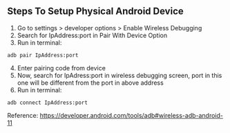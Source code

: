 ## Steps To Setup Physical Android Device

1. Go to settings > developer options > Enable Wireless Debugging
2. Search for IpAddress:port in Pair With Device Option
3. Run in terminal:

```
adb pair IpAddress:port
```

4. Enter pairing code from device
5. Now, search for IpAdress:port in wireless debugging screen, port in this one will be different from the port in above address
6. Run in terminal:

```
adb connect IpAddress:port
```

Reference: https://developer.android.com/tools/adb#wireless-adb-android-11
